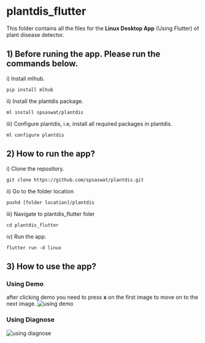 # plantdis_flutter

This folder contains all the files for the <b>Linux Desktop App</b> (Using Flutter) of plant disease detector.
## 1) Before runing the app. Please run the commands below.
i) Install mlhub.
```
pip install mlhub
```
ii) Install the plantdis package.
```
ml install spsaswat/plantdis
```
iii) Configure plantdis, i.e, install all required packages in plantdis.
```
ml configure plantdis
```
## 2) How to run the app?
i) Clone the repository.
```
git clone https://github.com/spsaswat/plantdis.git
```
ii) Go to the folder location
```
pushd [folder location]/plantdis
```
iii) Navigate to plantdis_flutter foler
```
cd plantdis_flutter
```
iv) Run the app.
```
flutter run -d linux
```
## 3) How to use the app?
### Using Demo
after clicking demo you need to press <b>x</b> on the first image to move on to the next image.
<img src="https://github.com/spsaswat/plantdis/blob/main/plantdis_flutter/op_desk/demo_desktop_fin.png" alt="using demo">
### Using Diagnose
<img src="https://github.com/spsaswat/plantdis/blob/main/plantdis_flutter/op_desk/DestopApp_connector.jpg" alt="using diagnose">
